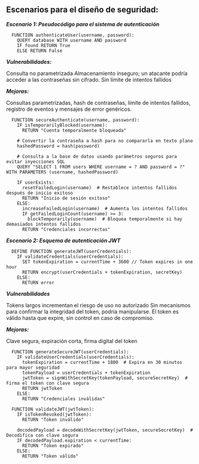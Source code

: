 ## Escenarios para el diseño de seguridad:

***Escenario 1: Pseudocódigo para el sistema de autenticación***

      FUNCTION authenticateUser(username, password):
        QUERY database WITH username AND password
        IF found RETURN True
        ELSE RETURN False


***Vulnerabilidades:***

  Consulta no parametrizada
  Almacenamiento inseguro; un atacante podría acceder a las contraseñas sin cifrado.
  Sin límite de intentos fallidos


***Mejoras:***

  Consultas parametrizadas, hash de contraseñas, límite de intentos fallidos, registro de eventos y mensajes de error genéricos.


      FUNCTION secureAuthenticate(username, password):
        IF isTemporarilyBlocked(username):
          RETURN "Cuenta temporalmente bloqueada"

        # Convertir la contraseña a hash para no compararla en texto plano
        hashedPassword = hash(password)

        # Consulta a la base de datos usando parámetros seguros para evitar inyecciones SQL
        QUERY "SELECT 1 FROM users WHERE username = ? AND password = ?" WITH PARAMETERS (username, hashedPassword)

        IF userExists:
          resetFailedLogin(username)  # Restablece intentos fallidos después de inicio exitoso
          RETURN "Inicio de sesión exitoso"
        ELSE:
          increaseFailedLogin(username)  # Aumenta los intentos fallidos
          IF getFailedLoginCount(username) >= 3:
            blockTemporarily(username)  # Bloquea temporalmente si hay demasiados intentos fallidos
          RETURN "Credenciales incorrectas"

***Escenario 2: Esquema de autenticación JWT***

      DEFINE FUNCTION generateJWT(userCredentials):
        IF validateCredentials(userCredentials):
          SET tokenExpiration = currentTime + 3600 // Token expires in one hour
          RETURN encrypt(userCredentials + tokenExpiration, secretKey)
        ELSE:
          RETURN error

***Vulnerabilidades***

  Tokens largos incrementan el riesgo de uso no autorizado
  Sin mecanismos para confirmar la integridad del token, podría manipularse.
  El token es válido hasta que expire, sin control en caso de compromiso.

***Mejoras:***

  Clave segura, expiración corta, firma digital del token

      FUNCTION generateSecureJWT(userCredentials):
        IF validateUserCredentials(userCredentials):
          tokenExpiration = currentTime + 1800  # Expira en 30 minutos para mayor seguridad
          tokenPayload = userCredentials + tokenExpiration
          jwtToken = signWithSecretKey(tokenPayload, secureSecretKey)  # Firma el token con clave segura
          RETURN jwtToken
        ELSE:
          RETURN "Credenciales inválidas"
      
      FUNCTION validateJWT(jwtToken):
        IF isTokenRevoked(jwtToken):
          RETURN "Token inválido"
      
        decodedPayload = decodeWithSecretKey(jwtToken, secureSecretKey)  # Decodifica con clave segura
        IF decodedPayload.expiration < currentTime:
          RETURN "Token expirado"
        ELSE:
          RETURN "Token válido"
